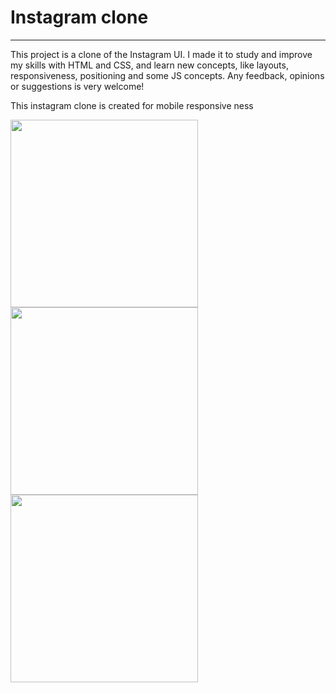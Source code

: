 <html>
<body>

<h1>Instagram clone</h1>
<hr>
<p>This project is a clone of the Instagram UI. I made it to study and improve my skills with HTML and CSS, and learn new concepts, like layouts, responsiveness, positioning and some JS concepts. Any feedback, opinions or suggestions is very welcome!</p>

<p>This instagram clone is created for mobile responsive ness </p>
<div class="image">
<img src="https://github.com/MonikaGade/Instagram/assets/144129444/214e80dc-9aad-4b6a-a732-4aef43098548" width="300" height="300">
<img src="https://github.com/MonikaGade/Instagram/assets/144129444/5a8a4f80-ef1a-49aa-8265-3e504cb6205d" width="300" height="300">
<img src="https://github.com/MonikaGade/Instagram/assets/144129444/0bf1bcf2-dc07-4b9f-94b3-a5d3bfd07cb3" width="300" height="300">
</div>
</body>
</html>

